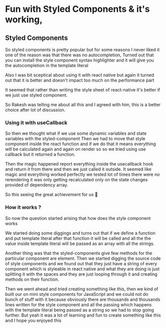 # Fun with Styled Components & it's working, 


## Styled Components

So styled components is pretty popular but for some reasons I never liked it one of the reason was that there was no autocompletion,
Turned out that you can install the style component syntax highlighter and it will give you the autocompletion in the template literal

Also I was bit sceptical about using it with react native but again it turned out that it is better and doesn't impact too much on the performance part

It seemed that rather than writing the style sheet of react-native it's better if we just use styled component.

So Rakesh was telling me about all this and I agreed with him, this is a better choice after lot of discussion.

### Using it with useCallback

So then we thought what if we use some dynamic variables and state variables with the styled-component
Then we had to move that style component inside the react function and if we do that it means
 everything will be calculated again and again on render so so we tried using use callback but it returned a function.

Then the magic happened report everything inside the usecallback hook and return it from there and then we just called it outside.
It seemed like magic and everything worked perfectly we tested lot of times there were no rerendering it was only getting recalculated only on the state changes provided of dependency array.

So this seeing the great achievement for us 🥳

### How it works ?

So now the question started arising that how does the style component works

We started doing some diggings and turns out that if we define a function and put template literal after that function it will be called and all the the value inside template literal will be passed as an array with all the strings.

Another thing was that the styled-components give few methods for the particular component are element.
Then we started digging the source code of style components and we found out that they just have a string of every component which is 
styleable in react native and what they are doing is just splitting it with the spaces and they are just looping through it and creating methods on their function.


Then we went ahead and tried creating something like this, then we kind of built our on mini style components for JavaScript and we could not do bunch of stuff with it because obviously there are thousands and thousands lines written for the style component and all the passing which happens with the template literal being passed as a string so we had to stop going further.
But yeah it was a lot of learning and fun to create something like this and
 I hope you enjoyed this
